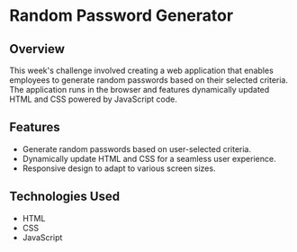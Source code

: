 # Random Password Generator

## Overview

This week's challenge involved creating a web application that enables employees to generate random passwords based on their selected criteria. The application runs in the browser and features dynamically updated HTML and CSS powered by JavaScript code. 

## Features

- Generate random passwords based on user-selected criteria.
- Dynamically update HTML and CSS for a seamless user experience.
- Responsive design to adapt to various screen sizes.

## Technologies Used

- HTML
- CSS
- JavaScript